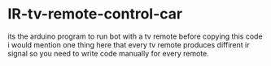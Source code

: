 # IR-tv-remote-control-car
its the arduino program to run bot with a tv remote
before copying this code i would mention one thing here that every tv remote produces diffirent ir signal so you need to write code manually for every remote.
